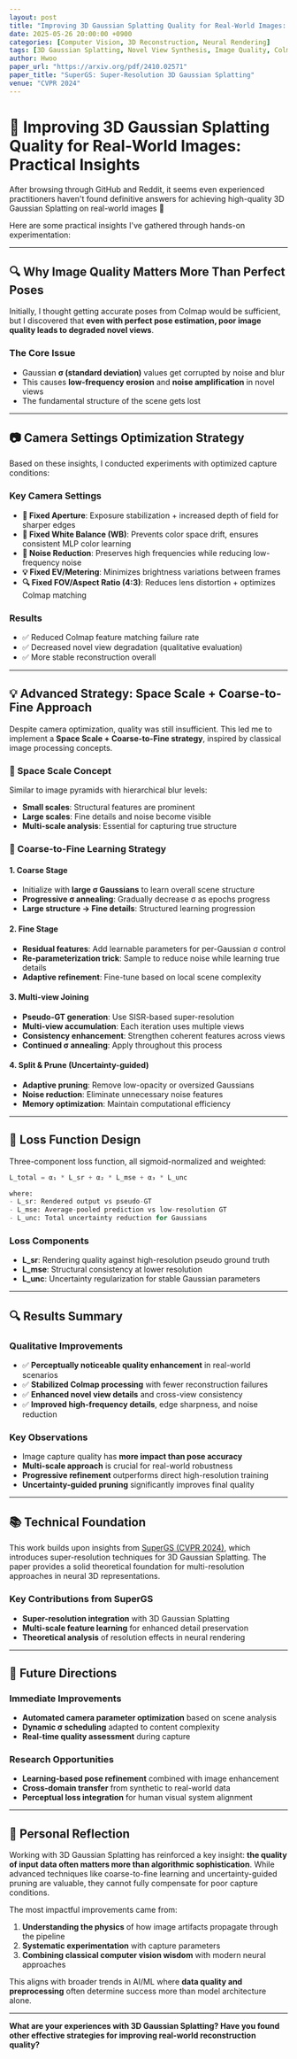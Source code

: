 ```yaml
---
layout: post
title: "Improving 3D Gaussian Splatting Quality for Real-World Images: Practical Insights"
date: 2025-05-26 20:00:00 +0900
categories: [Computer Vision, 3D Reconstruction, Neural Rendering]
tags: [3D Gaussian Splatting, Novel View Synthesis, Image Quality, Colmap, SuperGS]
author: Hwoo
paper_url: "https://arxiv.org/pdf/2410.02571"
paper_title: "SuperGS: Super-Resolution 3D Gaussian Splatting"
venue: "CVPR 2024"
---
```


# 📌 Improving 3D Gaussian Splatting Quality for Real-World Images: Practical Insights

After browsing through GitHub and Reddit, it seems even experienced practitioners haven't found definitive answers for achieving high-quality 3D Gaussian Splatting on real-world images 🤔

Here are some practical insights I've gathered through hands-on experimentation:

---

## 🔍 Why Image Quality Matters More Than Perfect Poses

Initially, I thought getting accurate poses from Colmap would be sufficient, but I discovered that **even with perfect pose estimation, poor image quality leads to degraded novel views**.

### The Core Issue
- Gaussian **σ (standard deviation)** values get corrupted by noise and blur
- This causes **low-frequency erosion** and **noise amplification** in novel views
- The fundamental structure of the scene gets lost

---

## 📷 Camera Settings Optimization Strategy

Based on these insights, I conducted experiments with optimized capture conditions:

### Key Camera Settings
- **🔧 Fixed Aperture**: Exposure stabilization + increased depth of field for sharper edges
- **🎨 Fixed White Balance (WB)**: Prevents color space drift, ensures consistent MLP color learning
- **🧼 Noise Reduction**: Preserves high frequencies while reducing low-frequency noise
- **💡 Fixed EV/Metering**: Minimizes brightness variations between frames
- **🔍 Fixed FOV/Aspect Ratio (4:3)**: Reduces lens distortion + optimizes Colmap matching

### Results
- ✅ Reduced Colmap feature matching failure rate
- ✅ Decreased novel view degradation (qualitative evaluation)
- ✅ More stable reconstruction overall

---

## 💡 Advanced Strategy: Space Scale + Coarse-to-Fine Approach

Despite camera optimization, quality was still insufficient. This led me to implement a **Space Scale + Coarse-to-Fine strategy**, inspired by classical image processing concepts.

### 🧠 Space Scale Concept
Similar to image pyramids with hierarchical blur levels:
- **Small scales**: Structural features are prominent
- **Large scales**: Fine details and noise become visible
- **Multi-scale analysis**: Essential for capturing true structure

### 🔁 Coarse-to-Fine Learning Strategy

#### 1. **Coarse Stage**
- Initialize with **large σ Gaussians** to learn overall scene structure
- **Progressive σ annealing**: Gradually decrease σ as epochs progress
- **Large structure → Fine details**: Structured learning progression

#### 2. **Fine Stage**
- **Residual features**: Add learnable parameters for per-Gaussian σ control
- **Re-parameterization trick**: Sample to reduce noise while learning true details
- **Adaptive refinement**: Fine-tune based on local scene complexity

#### 3. **Multi-view Joining**
- **Pseudo-GT generation**: Use SISR-based super-resolution
- **Multi-view accumulation**: Each iteration uses multiple views
- **Consistency enhancement**: Strengthen coherent features across views
- **Continued σ annealing**: Apply throughout this process

#### 4. **Split & Prune (Uncertainty-guided)**
- **Adaptive pruning**: Remove low-opacity or oversized Gaussians
- **Noise reduction**: Eliminate unnecessary noise features
- **Memory optimization**: Maintain computational efficiency

---

## 🧮 Loss Function Design

Three-component loss function, all sigmoid-normalized and weighted:

```python
L_total = α₁ * L_sr + α₂ * L_mse + α₃ * L_unc

where:
- L_sr: Rendered output vs pseudo-GT
- L_mse: Average-pooled prediction vs low-resolution GT  
- L_unc: Total uncertainty reduction for Gaussians
```

### Loss Components
- **L_sr**: Rendering quality against high-resolution pseudo ground truth
- **L_mse**: Structural consistency at lower resolution
- **L_unc**: Uncertainty regularization for stable Gaussian parameters

---

## 🔍 Results Summary

### Qualitative Improvements
- ✅ **Perceptually noticeable quality enhancement** in real-world scenarios
- ✅ **Stabilized Colmap processing** with fewer reconstruction failures
- ✅ **Enhanced novel view details** and cross-view consistency
- ✅ **Improved high-frequency details**, edge sharpness, and noise reduction

### Key Observations
- Image capture quality has **more impact than pose accuracy**
- **Multi-scale approach** is crucial for real-world robustness
- **Progressive refinement** outperforms direct high-resolution training
- **Uncertainty-guided pruning** significantly improves final quality

---

## 📚 Technical Foundation

This work builds upon insights from [SuperGS (CVPR 2024)](https://arxiv.org/pdf/2410.02571), which introduces super-resolution techniques for 3D Gaussian Splatting. The paper provides a solid theoretical foundation for multi-resolution approaches in neural 3D representations.

### Key Contributions from SuperGS
- **Super-resolution integration** with 3D Gaussian Splatting
- **Multi-scale feature learning** for enhanced detail preservation  
- **Theoretical analysis** of resolution effects in neural rendering

---

## 🔮 Future Directions

### Immediate Improvements
- **Automated camera parameter optimization** based on scene analysis
- **Dynamic σ scheduling** adapted to content complexity
- **Real-time quality assessment** during capture

### Research Opportunities
- **Learning-based pose refinement** combined with image enhancement
- **Cross-domain transfer** from synthetic to real-world data
- **Perceptual loss integration** for human visual system alignment

---

## 💭 Personal Reflection

Working with 3D Gaussian Splatting has reinforced a key insight: **the quality of input data often matters more than algorithmic sophistication**. While advanced techniques like coarse-to-fine learning and uncertainty-guided pruning are valuable, they cannot fully compensate for poor capture conditions.

The most impactful improvements came from:
1. **Understanding the physics** of how image artifacts propagate through the pipeline
2. **Systematic experimentation** with capture parameters
3. **Combining classical computer vision wisdom** with modern neural approaches

This aligns with broader trends in AI/ML where **data quality and preprocessing** often determine success more than model architecture alone.

---

**What are your experiences with 3D Gaussian Splatting? Have you found other effective strategies for improving real-world reconstruction quality?** 